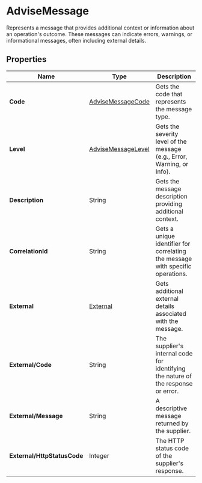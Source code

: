 # AdviseMessage

Represents a message that provides additional context or information about an operation's outcome.
These messages can indicate errors, warnings, or informational messages, often including external details.

## Properties

| Name | Type | Description |
|------|------|-------------|
| **Code** | [AdviseMessageCode](/docs/apis/for-sellers/connectors-pull-developers-api/API_Reference/advisemessagecode) | Gets the code that represents the message type. |
| **Level** | [AdviseMessageLevel](/docs/apis/for-sellers/connectors-pull-developers-api/API_Reference/advisemessagelevel) | Gets the severity level of the message (e.g., Error, Warning, or Info). |
| **Description** | String | Gets the message description providing additional context. |
| **CorrelationId** | String | Gets a unique identifier for correlating the message with specific operations. |
| **External** | [External](/docs/apis/for-sellers/connectors-pull-developers-api/API_Reference/external) | Gets additional external details associated with the message. |
| **External/Code** | String | The supplier's internal code for identifying the nature of the response or error. |
| **External/Message** | String | A descriptive message returned by the supplier. |
| **External/HttpStatusCode** | Integer | The HTTP status code of the supplier's response. |
